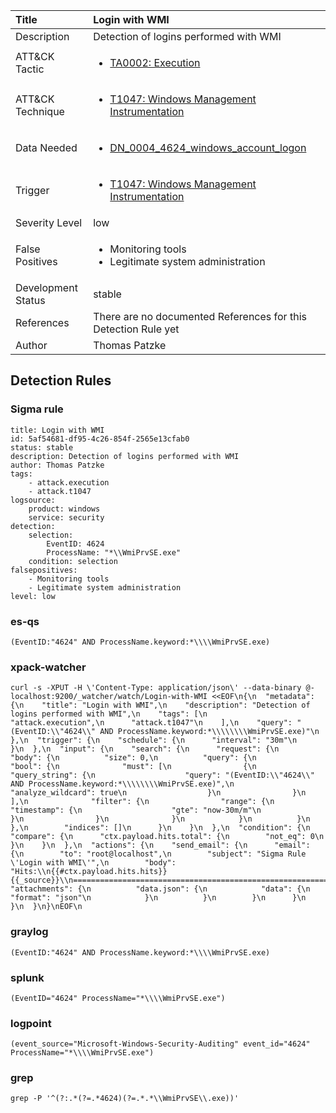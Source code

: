 | Title                | Login with WMI                                                                                                                                                 |
|:---------------------|:------------------------------------------------------------------------------------------------------------------------------------------------------------|
| Description          | Detection of logins performed with WMI                                                                                                                                           |
| ATT&amp;CK Tactic    |  <ul><li>[TA0002: Execution](https://attack.mitre.org/tactics/TA0002)</li></ul>  |
| ATT&amp;CK Technique | <ul><li>[T1047: Windows Management Instrumentation](https://attack.mitre.org/techniques/T1047)</li></ul>  |
| Data Needed          | <ul><li>[DN_0004_4624_windows_account_logon](../Data_Needed/DN_0004_4624_windows_account_logon.md)</li></ul>  |
| Trigger              | <ul><li>[T1047: Windows Management Instrumentation](../Triggers/T1047.md)</li></ul>  |
| Severity Level       | low |
| False Positives      | <ul><li>Monitoring tools</li><li>Legitimate system administration</li></ul>  |
| Development Status   | stable |
| References           |  There are no documented References for this Detection Rule yet  |
| Author               | Thomas Patzke |


## Detection Rules

### Sigma rule

```
title: Login with WMI
id: 5af54681-df95-4c26-854f-2565e13cfab0
status: stable
description: Detection of logins performed with WMI
author: Thomas Patzke
tags:
    - attack.execution
    - attack.t1047
logsource:
    product: windows
    service: security
detection:
    selection:
        EventID: 4624
        ProcessName: "*\\WmiPrvSE.exe"
    condition: selection
falsepositives:
    - Monitoring tools
    - Legitimate system administration
level: low

```





### es-qs
    
```
(EventID:"4624" AND ProcessName.keyword:*\\\\WmiPrvSE.exe)
```


### xpack-watcher
    
```
curl -s -XPUT -H \'Content-Type: application/json\' --data-binary @- localhost:9200/_watcher/watch/Login-with-WMI <<EOF\n{\n  "metadata": {\n    "title": "Login with WMI",\n    "description": "Detection of logins performed with WMI",\n    "tags": [\n      "attack.execution",\n      "attack.t1047"\n    ],\n    "query": "(EventID:\\"4624\\" AND ProcessName.keyword:*\\\\\\\\WmiPrvSE.exe)"\n  },\n  "trigger": {\n    "schedule": {\n      "interval": "30m"\n    }\n  },\n  "input": {\n    "search": {\n      "request": {\n        "body": {\n          "size": 0,\n          "query": {\n            "bool": {\n              "must": [\n                {\n                  "query_string": {\n                    "query": "(EventID:\\"4624\\" AND ProcessName.keyword:*\\\\\\\\WmiPrvSE.exe)",\n                    "analyze_wildcard": true\n                  }\n                }\n              ],\n              "filter": {\n                "range": {\n                  "timestamp": {\n                    "gte": "now-30m/m"\n                  }\n                }\n              }\n            }\n          }\n        },\n        "indices": []\n      }\n    }\n  },\n  "condition": {\n    "compare": {\n      "ctx.payload.hits.total": {\n        "not_eq": 0\n      }\n    }\n  },\n  "actions": {\n    "send_email": {\n      "email": {\n        "to": "root@localhost",\n        "subject": "Sigma Rule \'Login with WMI\'",\n        "body": "Hits:\\n{{#ctx.payload.hits.hits}}{{_source}}\\n================================================================================\\n{{/ctx.payload.hits.hits}}",\n        "attachments": {\n          "data.json": {\n            "data": {\n              "format": "json"\n            }\n          }\n        }\n      }\n    }\n  }\n}\nEOF\n
```


### graylog
    
```
(EventID:"4624" AND ProcessName.keyword:*\\\\WmiPrvSE.exe)
```


### splunk
    
```
(EventID="4624" ProcessName="*\\\\WmiPrvSE.exe")
```


### logpoint
    
```
(event_source="Microsoft-Windows-Security-Auditing" event_id="4624" ProcessName="*\\\\WmiPrvSE.exe")
```


### grep
    
```
grep -P '^(?:.*(?=.*4624)(?=.*.*\\WmiPrvSE\\.exe))'
```



